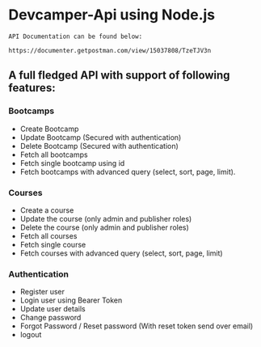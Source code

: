 # Devcamper-Api using Node.js

```
API Documentation can be found below:

https://documenter.getpostman.com/view/15037808/TzeTJV3n
```

## A full fledged API with support of following features:

### Bootcamps
* Create Bootcamp
* Update Bootcamp (Secured with authentication)
* Delete Bootcamp (Secured with authentication)
* Fetch all bootcamps
* Fetch single bootcamp using id
* Fetch bootcamps with advanced query (select, sort, page, limit).

### Courses
* Create a course
* Update the course (only admin and publisher roles)
* Delete the course (only admin and publisher roles)
* Fetch all courses
* Fetch single course
* Fetch courses with advanced query (select, sort, page, limit)

### Authentication
* Register user
* Login user using Bearer Token
* Update user details
* Change password
* Forgot Password / Reset password (With reset token send over email)
* logout
